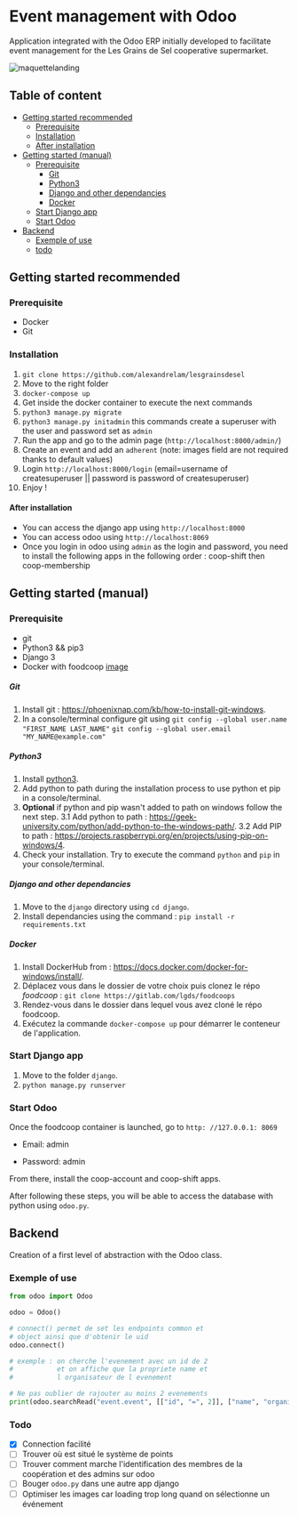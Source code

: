# Event management with Odoo

Application integrated with the Odoo ERP initially developed to facilitate event management for the Les Grains de Sel cooperative supermarket.

![maquettelanding](https://user-images.githubusercontent.com/25727549/101214918-1e2cda80-367d-11eb-9a03-bcd34327ea61.PNG)

## Table of content

- [Getting started recommended](#getting-started-recommended)
  - [Prerequisite](#prerequisite)
  - [Installation](#installation)
  - [After installation](#after-installation)
- [Getting started (manual)](#getting-started-manual)
  - [Prerequisite](#prerequisite)
    - [Git](#git)
    - [Python3](#python3)
    - [Django and other dependancies](#django-and-other-dependancies)
    - [Docker](#docker)
  - [Start Django app](#start-django-app)
  - [Start Odoo](#start-odoo)
- [Backend](#backend)
  - [Exemple of use](#exemple-of-use)
  - [todo](#todo)

## Getting started recommended

### Prerequisite

- Docker
- Git

### Installation

1. `git clone https://github.com/alexandrelam/lesgrainsdesel `
2. Move to the right folder
3. `docker-compose up`
4. Get inside the docker container to execute the next commands
5. `python3 manage.py migrate`
6. `python3 manage.py initadmin` this commands create a superuser with the user and password set as `admin`
7. Run the app and go to the admin page (`http://localhost:8000/admin/`)
8. Create an event and add an `adherent` (note: images field are not required thanks to default values)
9. Login `http://localhost:8000/login` (email=username of createsuperuser || password is password of createsuperuser)
10. Enjoy !

#### After installation

- You can access the django app using `http://localhost:8000`
- You can access odoo using `http://localhost:8069`
- Once you login in odoo using `admin` as the login and password, you need to install the following apps in the following order : coop-shift then coop-membership

## Getting started (manual)

### Prerequisite

- git
- Python3 && pip3
- Django 3
- Docker with foodcoop [image](https://gitlab.com/lgds/foodcoops)

##### Git

1. Install git : https://phoenixnap.com/kb/how-to-install-git-windows.
2. In a console/terminal configure git using
   `git config --global user.name "FIRST_NAME LAST_NAME"`
   `git config --global user.email "MY_NAME@example.com"`

##### Python3

1. Install [python3](https://www.python.org/downloads/).
2. Add python to path during the installation process to use python et pip in a console/terminal.
3. **Optional** if python and pip wasn't added to path on windows follow the next step.
   3.1 Add python to path : https://geek-university.com/python/add-python-to-the-windows-path/.
   3.2 Add PIP to path : https://projects.raspberrypi.org/en/projects/using-pip-on-windows/4.
4. Check your installation. Try to execute the command `python` and `pip` in your console/terminal.

##### Django and other dependancies

1. Move to the `django` directory using `cd django`.
2. Install dependancies using the command : `pip install -r requirements.txt`

##### Docker

1. Install DockerHub from : https://docs.docker.com/docker-for-windows/install/.
2. Déplacez vous dans le dossier de votre choix puis clonez le répo _foodcoop_ : `git clone https://gitlab.com/lgds/foodcoops`
3. Rendez-vous dans le dossier dans lequel vous avez cloné le répo foodcoop.
4. Exécutez la commande `docker-compose up` pour démarrer le conteneur de l'application.

### Start Django app

1. Move to the folder `django`.
2. `python manage.py runserver`

### Start Odoo

Once the foodcoop container is launched, go to `http: //127.0.0.1: 8069`

- Email: admin

- Password: admin

From there, install the coop-account and coop-shift apps.

After following these steps, you will be able to access the database with python using `odoo.py`.

## Backend

Creation of a first level of abstraction with the Odoo class.

### Exemple of use

```python
from odoo import Odoo

odoo = Odoo()

# connect() permet de set les endpoints common et
# object ainsi que d'obtenir le uid
odoo.connect()

# exemple : on cherche l'evenement avec un id de 2
#           et on affiche que la propriete name et
#           l organisateur de l evenement

# Ne pas oublier de rajouter au moins 2 evenements
print(odoo.searchRead("event.event", [["id", "=", 2]], ["name", "organizer_id"]))
```

### Todo

- [x] Connection facilité
- [ ] Trouver où est situé le système de points
- [ ] Trouver comment marche l'identification des membres de la coopération et des admins sur odoo
- [ ] Bouger `odoo.py` dans une autre app django
- [ ] Optimiser les images car loading trop long quand on sélectionne un événement
